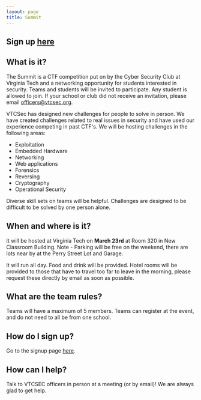 ```yaml
---
layout: page
title: Summit
---
```


## Sign up <a href="https://goo.gl/forms/5AM9KMOAKoDOsVXF2">here</a>

## What is it?

The Summit is a CTF competition put on by the Cyber Security Club at Virginia Tech and a networking opportunity for students interested in security.
Teams and students will be invited to participate.  Any student is allowed to join.  If your school or club
did not receive an invitation, please email <a href="mailto:officers@vtcsec.org">officers@vtcsec.org</a>.

VTCSec has designed new challenges for people to solve in person.  We have created challenges related
to real issues in security and have used our experience competing in past CTF's.  We will be hosting challenges
in the following areas:

* Exploitation
* Embedded Hardware
* Networking
* Web applications
* Forensics
* Reversing
* Cryptography
* Operational Security

Diverse skill sets on teams will be helpful.  Challenges are designed to be difficult to be solved by one person alone.

## When and where is it?

It will be hosted at Virginia Tech on **March 23rd** at Room 320 in New Classroom Building. Note - Parking will be free on the weekend, there are lots near by at the Perry Street Lot and Garage.

It will run all day.  Food and drink will be provided. Hotel rooms will be provided to those that have to travel too far to leave in the morning, please request these directly by email as soon as possible.

## What are the team rules?

Teams will have a maximum of 5 members. Teams can register at the event, and do not need to all be from one school.

## How do I sign up?

Go to the signup page <a href="https://goo.gl/forms/5AM9KMOAKoDOsVXF2">here</a>.

## How can I help? 
Talk to VTCSEC officers in person at a meeting (or by email)! We are always glad to get help.  
